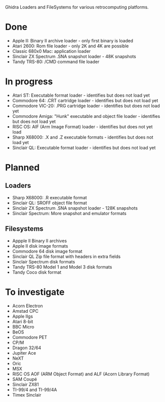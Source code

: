 Ghidra Loaders and FileSystems for various retrocomputing platforms.

# Done
- Apple II: Binary II archive loader - only first binary is loaded
- Atari 2600: Rom file loader - only 2K and 4K are possible
- Classic 680x0 Mac: application loader
- Sinclair ZX Spectrum .SNA snapshot loader - 48K snapshots
- Tandy TRS-80: /CMD command file loader

# In progress
- Atari ST: Executable format loader - identifies but does not load yet
- Commodore 64: .CRT cartridge loader - identifies but does not load yet
- Commodore VIC-20: .PRG cartridge loader - identifies but does not load yet
- Commodore Amiga: "Hunk" executable and object file loader - identifies but does not load yet
- RISC OS: AIF (Arm Image Format) loader - identifies but does not yet load
- Sharp X68000: .X and .Z executable formats - identifies but does not load yet
- Sinclair QL: Executable format loader - identifies but does not load yet

# Planned
## Loaders
- Sharp X68000: .R executable format
- Sinclair QL: SROFF object file format
- Sinclair ZX Spectrum .SNA snapshot loader - 128K snapshots
- Sinclair Spectrum: More snapshot and emulator formats

## Filesystems
- Appple II Binary II archives
- Apple II disk image formats
- Commodore 64 disk image format
- Sinclair QL Zip file format with headers in extra fields
- Sinclair Spectrum disk formats
- Tandy TRS-80 Model 1 and Model 3 disk formats
- Tandy Coco disk format

# To investigate
- Acorn Electron
- Amstad CPC
- Apple IIgs
- Atari 8-bit
- BBC Micro
- BeOS
- Commodore PET
- CP/M
- Dragon 32/64
- Jupiter Ace
- NeXT
- Oric
- MSX
- RISC OS AOF (ARM Object Format) and ALF (Acorn Library Format)
- SAM Coupé
- Sinclair ZX81
- TI-99/4 and TI-99/4A
- Timex Sinclair